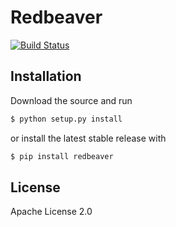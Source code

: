 Redbeaver
=========
[![Build Status](https://travis-ci.org/aliskhakov/redbeaver.svg?branch=master)](https://travis-ci.org/aliskhakov/redbeaver)

Installation
------------
Download the source and run
```sh
$ python setup.py install
```
or install the latest stable release with
```sh
$ pip install redbeaver
```

License
-------
Apache License 2.0
